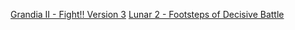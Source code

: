 [Grandia II - Fight!! Version 3](http://youtube.com/watch?v=LrKd_MXmcWI)
[Lunar 2 - Footsteps of Decisive Battle](http://youtube.com/watch?v=rBP-RIfvsTg)
